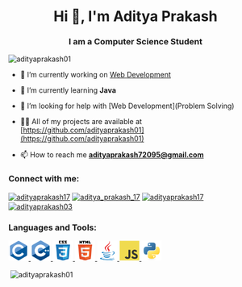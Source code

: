 <h1 align="center">Hi 👋, I'm Aditya Prakash</h1>
<h3 align="center">I am a Computer Science Student</h3>

<p align="left"> <img src="https://komarev.com/ghpvc/?username=adityaprakash01&label=Profile%20views&color=0e75b6&style=flat" alt="adityaprakash01" /> </p>

- 🔭 I’m currently working on [Web Development](DSA)

- 🌱 I’m currently learning **Java**

- 🤝 I’m looking for help with [Web Development](Problem Solving)

- 👨‍💻 All of my projects are available at [https://github.com/adityaprakash01](https://github.com/adityaprakash01)

- 📫 How to reach me **adityaprakash72095@gmail.com**

<h3 align="left">Connect with me:</h3>
<p align="left">
<a href="https://linkedin.com/in/adityaprakash17" target="blank"><img align="center" src="https://raw.githubusercontent.com/rahuldkjain/github-profile-readme-generator/master/src/images/icons/Social/linked-in-alt.svg" alt="adityaprakash17" height="30" width="40" /></a>
<a href="https://instagram.com/aditya_prakash_17" target="blank"><img align="center" src="https://raw.githubusercontent.com/rahuldkjain/github-profile-readme-generator/master/src/images/icons/Social/instagram.svg" alt="aditya_prakash_17" height="30" width="40" /></a>
<a href="https://www.leetcode.com/adityaprakash17" target="blank"><img align="center" src="https://raw.githubusercontent.com/rahuldkjain/github-profile-readme-generator/master/src/images/icons/Social/leet-code.svg" alt="adityaprakash17" height="30" width="40" /></a>
<a href="https://auth.geeksforgeeks.org/user/adityaprakash03" target="blank"><img align="center" src="https://raw.githubusercontent.com/rahuldkjain/github-profile-readme-generator/master/src/images/icons/Social/geeks-for-geeks.svg" alt="adityaprakash03" height="30" width="40" /></a>
</p>

<h3 align="left">Languages and Tools:</h3>
<p align="left"> <a href="https://www.cprogramming.com/" target="_blank" rel="noreferrer"> <img src="https://raw.githubusercontent.com/devicons/devicon/master/icons/c/c-original.svg" alt="c" width="40" height="40"/> </a> <a href="https://www.w3schools.com/cpp/" target="_blank" rel="noreferrer"> <img src="https://raw.githubusercontent.com/devicons/devicon/master/icons/cplusplus/cplusplus-original.svg" alt="cplusplus" width="40" height="40"/> </a> <a href="https://www.w3schools.com/css/" target="_blank" rel="noreferrer"> <img src="https://raw.githubusercontent.com/devicons/devicon/master/icons/css3/css3-original-wordmark.svg" alt="css3" width="40" height="40"/> </a> <a href="https://www.w3.org/html/" target="_blank" rel="noreferrer"> <img src="https://raw.githubusercontent.com/devicons/devicon/master/icons/html5/html5-original-wordmark.svg" alt="html5" width="40" height="40"/> </a> <a href="https://www.java.com" target="_blank" rel="noreferrer"> <img src="https://raw.githubusercontent.com/devicons/devicon/master/icons/java/java-original.svg" alt="java" width="40" height="40"/> </a> <a href="https://developer.mozilla.org/en-US/docs/Web/JavaScript" target="_blank" rel="noreferrer"> <img src="https://raw.githubusercontent.com/devicons/devicon/master/icons/javascript/javascript-original.svg" alt="javascript" width="40" height="40"/> </a> <a href="https://www.python.org" target="_blank" rel="noreferrer"> <img src="https://raw.githubusercontent.com/devicons/devicon/master/icons/python/python-original.svg" alt="python" width="40" height="40"/> </a> </p>

<p>&nbsp;<img align="center" src="https://github-readme-stats.vercel.app/api?username=adityaprakash01&show_icons=true&locale=en" alt="adityaprakash01" /></p>
